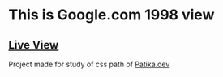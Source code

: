 # This is Google.com 1998 view

## [Live View](https://mhtkoc.github.io/google_1998)

Project made for study of css path of [Patika.dev](www.patika.dev)
